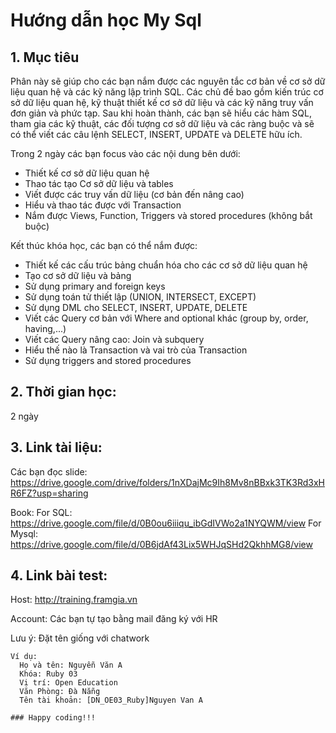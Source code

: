 # Hướng dẫn học My Sql

## 1. Mục tiêu
Phân này sẽ giúp cho các bạn nắm được các nguyên tắc cơ bản về cơ sở dữ liệu quan hệ và các kỹ năng lập trình SQL. Các chủ đề bao gồm kiến trúc cơ sở dữ liệu quan hệ, kỹ thuật thiết kế cơ sở dữ liệu và các kỹ năng truy vấn đơn giản và phức tạp. Sau khi hoàn thành, các bạn sẽ hiểu các hàm SQL, tham gia các kỹ thuật, các đối tượng cơ sở dữ liệu và các ràng buộc và sẽ có thể viết các câu lệnh SELECT, INSERT, UPDATE và DELETE hữu ích.

Trong 2 ngày các bạn focus vào các nội dung bên dưới:
- Thiết kế cơ sở dữ liệu quan hệ
- Thao tác tạo Cơ sở dữ liệu và tables
- Viết được các truy vấn dữ liệu (cơ bản đến nâng cao)
- Hiểu và thao tác được với Transaction
- Nắm được Views, Function, Triggers và stored procedures (không bắt buộc)

Kết thúc khóa học, các bạn có thể nắm được:
- Thiết kế các cấu trúc bảng chuẩn hóa cho các cơ sở dữ liệu quan hệ
- Tạo cơ sở dữ liệu và bảng
- Sử dụng primary and foreign keys
- Sử dụng toán tử thiết lập (UNION, INTERSECT, EXCEPT)
- Sử dụng DML cho SELECT, INSERT, UPDATE, DELETE
- Viết các Query cơ bản với Where and optional khác (group by, order, having,...)
- Viết các Query nâng cao: Join và subquery
- Hiểu thế nào là Transaction và vai trò của Transaction
- Sử dụng triggers and stored procedures

## 2. Thời gian học:
2 ngày

## 3. Link tài liệu:
Các bạn đọc slide: https://drive.google.com/drive/folders/1nXDajMc9Ih8Mv8nBBxk3TK3Rd3xHR6FZ?usp=sharing

Book: 
   For SQL: https://drive.google.com/file/d/0B0ou6iiiqu_ibGdIVWo2a1NYQWM/view
   For Mysql: https://drive.google.com/file/d/0B6jdAf43Lix5WHJqSHd2QkhhMG8/view

## 4. Link bài test:
Host: http://training.framgia.vn

Account: Các bạn tự tạo bằng mail đăng ký với HR

Lưu ý: Đặt tên giống với chatwork
```
Ví dụ:
  Họ và tên: Nguyễn Văn A
  Khóa: Ruby 03
  Vị trí: Open Education
  Văn Phòng: Đà Nẵng
  Tên tài khoản: [DN_OE03_Ruby]Nguyen Van A

### Happy coding!!!
